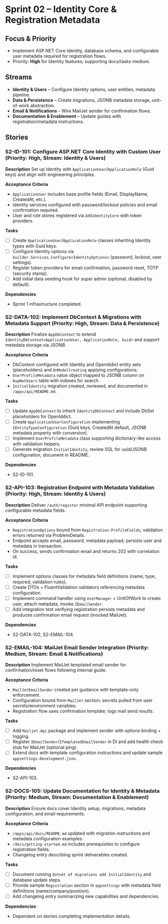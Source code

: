 # Sprint 02 – Identity Core & Registration Metadata

## Focus & Priority
- Implement ASP.NET Core Identity, database schema, and configurable user metadata required for registration flows.
- Priority: **High** for Identity features; supporting docs/tasks medium.

## Streams
- **Identity & Users** – Configure Identity options, user entities, metadata pipeline.
- **Data & Persistence** – Create migrations, JSONB metadata storage, unit-of-work abstraction.
- **Email & Notifications** – Wire MailJet sender for confirmation flows.
- **Documentation & Enablement** – Update guides with registration/metadata instructions.

## Stories

### S2-ID-101: Configure ASP.NET Core Identity with Custom User (Priority: High, Stream: Identity & Users)
**Description**
Set up Identity with `ApplicationUser`/`ApplicationRole` (Guid keys) and align with engineering principles.

**Acceptance Criteria**
- `ApplicationUser` includes base profile fields (Email, DisplayName, CreatedAt, etc.).
- Identity services configured with password/lockout policies and email confirmation required.
- User and role stores registered via `AddIdentityCore` with token providers.

**Tasks**
- [ ] Create `ApplicationUser`/`ApplicationRole` classes inheriting Identity types with Guid keys.
- [ ] Configure Identity options via `builder.Services.Configure<IdentityOptions>` (password, lockout, user settings).
- [ ] Register token providers for email confirmation, password reset, TOTP (security stamp).
- [ ] Add initial data seeding hook for super admin (optional, disabled by default).

**Dependencies**
- Sprint 1 infrastructure completed.

### S2-DATA-102: Implement DbContext & Migrations with Metadata Support (Priority: High, Stream: Data & Persistence)
**Description**
Finalize `AppDbContext` to extend `IdentityDbContext<ApplicationUser, ApplicationRole, Guid>` and support metadata storage via JSONB.

**Acceptance Criteria**
- DbContext configured with Identity and OpenIddict entity sets (placeholders) and `OnModelCreating` applying configurations.
- `UserProfileMetadata` value object mapped to JSONB column on `AspNetUsers` table with indexes for search.
- `InitialIdentity` migration created, reviewed, and documented in `/apps/api/README.md`.

**Tasks**
- [ ] Update `AppDbContext` to inherit `IdentityDbContext` and include DbSet placeholders for OpenIddict.
- [ ] Create `ApplicationUserConfiguration` implementing `IEntityTypeConfiguration` (Guid keys, CreatedAt default, JSONB metadata property with conversion).
- [ ] Implement `UserProfileMetadata` class supporting dictionary-like access with validation helpers.
- [ ] Generate migration `InitialIdentity`, review SQL for uuid/JSONB configuration, document in README.

**Dependencies**
- S2-ID-101.

### S2-API-103: Registration Endpoint with Metadata Validation (Priority: High, Stream: Identity & Users)
**Description**
Deliver `/auth/register` minimal API endpoint supporting configurable metadata fields.

**Acceptance Criteria**
- `RegistrationOptions` bound from `Registration:ProfileFields`; validation errors returned via ProblemDetails.
- Endpoint accepts email, password, metadata payload; persists user and metadata in transaction.
- On success, sends confirmation email and returns 202 with correlation id.

**Tasks**
- [ ] Implement options classes for metadata field definitions (name, type, required, validation rules).
- [ ] Create DTOs + FluentValidation validators referencing metadata configuration.
- [ ] Implement command handler using `UserManager` + UnitOfWork to create user, attach metadata, invoke `IEmailSender`.
- [ ] Add integration test verifying registration persists metadata and produces confirmation email request (mocked MailJet).

**Dependencies**
- S2-DATA-102, S2-EMAIL-104.

### S2-EMAIL-104: MailJet Email Sender Integration (Priority: Medium, Stream: Email & Notifications)
**Description**
Implement MailJet templated email sender for confirmation/reset flows following internal guide.

**Acceptance Criteria**
- `MailJetEmailSender` created per guidance with template-only enforcement.
- Configuration bound from `MailJet` section; secrets pulled from user secrets/environment variables.
- Registration flow uses confirmation template; logs mail send results.

**Tasks**
- [ ] Add `Mailjet.Api` package and implement sender with options binding + logging.
- [ ] Register `IEmailSender`/`ITemplatedEmailSender` in DI and add health check stub for MailJet (optional ping).
- [ ] Extend docs with template configuration instructions and update sample `appsettings.Development.json`.

**Dependencies**
- S2-API-103.

### S2-DOCS-105: Update Documentation for Identity & Metadata (Priority: Medium, Stream: Documentation & Enablement)
**Description**
Ensure docs cover Identity setup, migrations, metadata configuration, and email requirements.

**Acceptance Criteria**
- `/apps/api/docs/README.md` updated with migration instructions and metadata configuration examples.
- `/docs/getting-started.md` includes prerequisites to configure registration fields.
- Changelog entry describing sprint deliverables created.

**Tasks**
- [ ] Document running `dotnet ef migrations add InitialIdentity` and database update steps.
- [ ] Provide sample `Registration` section in `appsettings` with metadata field definitions (name/company/position).
- [ ] Add changelog entry summarizing new capabilities and dependencies.

**Dependencies**
- Dependent on stories completing implementation details.
